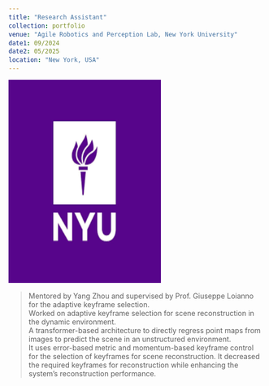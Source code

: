 ```yaml
---
title: "Research Assistant"
collection: portfolio
venue: "Agile Robotics and Perception Lab, New York University"
date1: 09/2024
date2: 05/2025
location: "New York, USA"
---
```

<img src='/images/NYU.png' width=300 height=400><br/>

>Mentored by Yang Zhou and supervised by Prof. Giuseppe Loianno for the adaptive keyframe selection.      
>Worked on adaptive keyframe selection for scene reconstruction in the dynamic environment.   
>A transformer-based architecture to directly regress point maps from images to predict the scene in an unstructured environment.  
>It uses error-based metric and momentum-based keyframe control for the selection of keyframes for scene reconstruction.
>It decreased the required keyframes for reconstruction while enhancing the system’s reconstruction performance.
